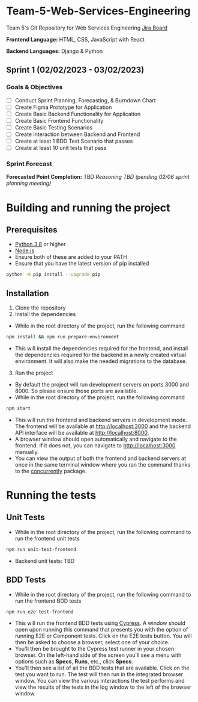 # Team-5-Web-Services-Engineering
Team 5's Git Repository for Web Services Engineering
[Jira Board](https://teamfivewebservices.atlassian.net/jira/software/projects/T5WSE/boards/1)

**Frontend Language:** HTML, CSS, JavaScript with React

**Backend Languages:** Django & Python

## Sprint 1 (02/02/2023 - 03/02/2023)

### Goals & Objectives
- [ ] Conduct Sprint Planning, Forecasting, & Burndown Chart
- [ ] Create Figma Prototype for Application
- [ ] Create Basic Backend Functionality for Application
- [ ] Create Basic Frontend Functionality
- [ ] Create Basic Testing Scenarios
- [ ] Create Interaction between Backend and Frontend
- [ ] Create at least 1 BDD Test Scenario that passes
- [ ] Create at least 10 unit tests that pass

### Sprint Forecast
**Forecasted Point Completion:** TBD
*Reasoning TBD (pending 02/06 sprint planning meeting)*

# Building and running the project
## Prerequisites
* [Python 3.8](https://www.python.org/downloads/) or higher
* [Node.js](https://nodejs.org/en/download/)
* Ensure both of these are added to your PATH
* Ensure that you have the latest version of pip installed
```bash
python -m pip install --upgrade pip
```

## Installation
1. Clone the repository
2. Install the dependencies
- While in the root directory of the project, run the following command
```bash
npm install && npm run prepare-environment
```
- This will install the dependencies required for the frontend, and install the dependencies required for the backend in a newly created virtual environment. It will also make the needed migrations to the database.
3. Run the project
- By default the project will run development servers on ports 3000 and 8000. So please ensure those ports are available.
- While in the root directory of the project, run the following command
```bash
npm start
```
- This will run the frontend and backend servers in development mode. The frontend will be available at [http://localhost:3000](http://localhost:3000) and the backend API interface will be available at [http://localhost:8000](http://localhost:8000).
- A browser window should open automatically and navigate to the frontend. If it does not, you can navigate to [http://localhost:3000](http://localhost:3000) manually.
- You can view the output of both the frontend and backend servers at once in the same terminal window where you ran the command thanks to the [concurrently](https://www.npmjs.com/package/concurrently) package.

# Running the tests
## Unit Tests
- While in the root directory of the project, run the following command to run the frontend unit tests
```bash
npm run unit-test-frontend
```
- Backend unit tests: TBD

## BDD Tests
- While in the root directory of the project, run the following command to run the frontend BDD tests
```bash
npm run e2e-test-frontend
```
- This will run the frontend BDD tests using [Cypress](https://www.cypress.io/). A window should open upon running this command that presents you with the option of running E2E or Component tests. Click on the E2E tests button. You will then be asked to choose a browser, select one of your choice.
- You'll then be brought to the Cypress test runner in your chosen browser. On the left-hand side of the screen you'll see a menu with options such as **Specs**, **Runs**, etc., click **Specs**.
- You'll then see a list of all the BDD tests that are available. Click on the test you want to run. The test will then run in the integrated browser window. You can view the various interactions the test performs and view the results of the tests in the log window to the left of the browser window.
